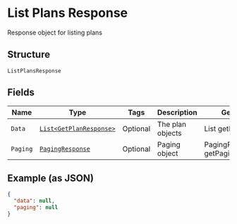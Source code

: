 
# List Plans Response

Response object for listing plans

## Structure

`ListPlansResponse`

## Fields

| Name | Type | Tags | Description | Getter | Setter |
|  --- | --- | --- | --- | --- | --- |
| `Data` | [`List<GetPlanResponse>`](../../doc/models/get-plan-response.md) | Optional | The plan objects | List<GetPlanResponse> getData() | setData(List<GetPlanResponse> data) |
| `Paging` | [`PagingResponse`](../../doc/models/paging-response.md) | Optional | Paging object | PagingResponse getPaging() | setPaging(PagingResponse paging) |

## Example (as JSON)

```json
{
  "data": null,
  "paging": null
}
```

